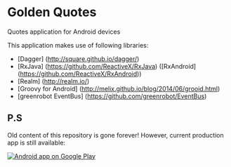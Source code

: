 # Golden Quotes
Quotes application for Android devices

This application makes use of following libraries:
  * [Dagger] (http://square.github.io/dagger/)
  * [RxJava] (https://github.com/ReactiveX/RxJava) ([RxAndroid] (https://github.com/ReactiveX/RxAndroid))
  * [Realm] (http://realm.io/)
  * [Groovy for Android] (http://melix.github.io/blog/2014/06/grooid.html)
  * [greenrobot EventBus] (https://github.com/greenrobot/EventBus)
  
  
P.S
---
Old content of this repository is gone forever! However, current production app is still available:

[![Android app on Google Play](https://developer.android.com/images/brand/en_app_rgb_wo_60.png)](https://play.google.com/store/apps/details?id=pl.narfsoftware.goldenquotes)
